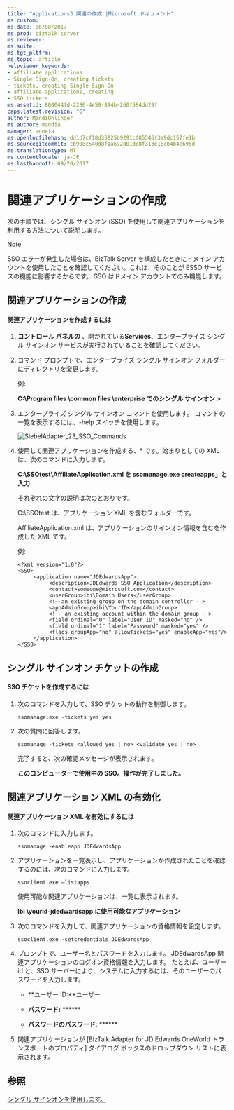 ```yaml
---
title: "Applications3 関連の作成 |Microsoft ドキュメント"
ms.custom: 
ms.date: 06/08/2017
ms.prod: biztalk-server
ms.reviewer: 
ms.suite: 
ms.tgt_pltfrm: 
ms.topic: article
helpviewer_keywords:
- affiliate applications
- Single Sign-On, creating tickets
- tickets, creating Single Sign-On
- affiliate applications, creating
- SSO tickets
ms.assetid: 800644fd-2286-4e59-894b-260f584dd29f
caps.latest.revision: "6"
author: MandiOhlinger
ms.author: mandia
manager: anneta
ms.openlocfilehash: dd1d7cf18d35825b9291cf85546f3a9dc157fe1b
ms.sourcegitcommit: cb908c540d8f1a692d01dc8f313e16cb4b4e696d
ms.translationtype: MT
ms.contentlocale: ja-JP
ms.lasthandoff: 09/20/2017
---
```

# <a name="creating-affiliate-applications"></a>関連アプリケーションの作成
次の手順では、シングル サインオン (SSO) を使用して関連アプリケーションを利用する方法について説明します。  
  
> [!NOTE]
>  SSO エラーが発生した場合は、BizTalk Server を構成したときにドメイン アカウントを使用したことを確認してください。これは、そのことが ESSO サービスの機能に影響するからです。 SSO はドメイン アカウントでのみ機能します。  
  
## <a name="creating-an-affiliate-application"></a>関連アプリケーションの作成  
  
#### <a name="to-create-an-affiliate-application"></a>関連アプリケーションを作成するには  
  
1.  **コントロール パネルの** 、開かれている**Services**、エンタープライズ シングル サインオン サービスが実行されていることを確認してください。  
  
2.  コマンド プロンプトで、エンタープライズ シングル サインオン フォルダーにディレクトリを変更します。  
  
     例:  
  
     **C:\Program files \common files \enterprise でのシングル サインオン >**  
  
3.  エンタープライズ シングル サインオン コマンドを使用します。 コマンドの一覧を表示するには、-help スイッチを使用します。  
  
     ![](../core/media/siebeladapter-23-sso-commands.gif "SiebelAdapter_23_SSO_Commands")  
  
4.  使用して関連アプリケーションを作成する、* です。始まりとしての XML は、次のコマンドに入力します。  
  
     **C:\SSOtest\AffiliateApplication.xml を ssomanage.exe createapps」と入力**  
  
     それぞれの文字の説明は次のとおりです。  
  
     C:\SSOtest は、アプリケーション XML を含むフォルダーです。  
  
     AffiliateApplication.xml は、アプリケーションのサインオン情報を含むを作成した XML です。  
  
     例:  
  
    ```  
    <?xml version="1.0"?>  
    <SSO>  
         <application name="JDEdwardsApp">  
              <description>JDEdwards SSO Application</description>  
              <contact>someone@microsoft.com</contact>  
              <userGroup>ibi\Domain Users</userGroup>  
              <!—-an existing group on the domain controller - >   
              <appAdminGroup>ibi\YourID</appAdminGroup>  
              <!-- an existing account within the domain group - >   
              <field ordinal="0" label="User ID" masked="no" />  
              <field ordinal="1" label="Password" masked="yes" />  
              <flags groupApp="no" allowTickets="yes" enableApp="yes"/>  
         </application>  
    </SSO>  
    ```  
  
## <a name="creating-single-sign-on-tickets"></a>シングル サインオン チケットの作成  
  
#### <a name="to-create-sso-tickets"></a>SSO チケットを作成するには  
  
1.  次のコマンドを入力して、SSO チケットの動作を制御します。  
  
     `ssomanage.exe -tickets yes yes`  
  
2.  次の質問に回答します。  
  
     `ssomanage -tickets <allowed yes | no> <validate yes | no>`  
  
     完了すると、次の確認メッセージが表示されます。  
  
     **このコンピューターで使用中の SSO。操作が完了しました。**  
  
## <a name="enabling-the-affiliate-application-xml"></a>関連アプリケーション XML の有効化  
  
#### <a name="to-enable-affiliate-application-xml"></a>関連アプリケーション XML を有効にするには  
  
1.  次のコマンドに入力します。  
  
     `ssomanage -enableapp JDEdwardsApp`  
  
2.  アプリケーションを一覧表示し、アプリケーションが作成されたことを確認するのには、次のコマンドに入力します。  
  
     `ssoclient.exe –listapps`  
  
     使用可能な関連アプリケーションは、一覧に表示されます。  
  
     **Ibi \yourid-jdedwardsapp に使用可能なアプリケーション**  
  
3.  次のコマンドを入力して、関連アプリケーションの資格情報を設定します。  
  
     `ssoclient.exe -setcredentials JDEdwardsApp`  
  
4.  プロンプトで、ユーザー名とパスワードを入力します。 JDEdwardsApp 関連アプリケーションのログオン資格情報を入力します。 たとえば、ユーザー id と、SSO サーバーにより、システムに入力するには、そのユーザーのパスワードを入力します。  
  
    -   **ユーザー ID:**ユーザー  
  
    -   **パスワード:** ******  
  
    -   **パスワードのパスワード:** ******  
  
5.  関連アプリケーションが [BizTalk Adapter for JD Edwards OneWorld トランスポートのプロパティ] ダイアログ ボックスのドロップダウン リストに表示されます。  
  
## <a name="see-also"></a>参照  
 [シングル サインオンを使用します。](../core/using-single-sign-on3.md)